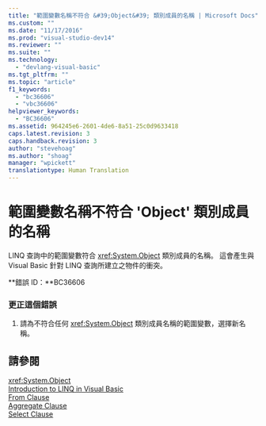 ```yaml
---
title: "範圍變數名稱不符合 &#39;Object&#39; 類別成員的名稱 | Microsoft Docs"
ms.custom: ""
ms.date: "11/17/2016"
ms.prod: "visual-studio-dev14"
ms.reviewer: ""
ms.suite: ""
ms.technology: 
  - "devlang-visual-basic"
ms.tgt_pltfrm: ""
ms.topic: "article"
f1_keywords: 
  - "bc36606"
  - "vbc36606"
helpviewer_keywords: 
  - "BC36606"
ms.assetid: 964245e6-2601-4de6-8a51-25c0d9633418
caps.latest.revision: 3
caps.handback.revision: 3
author: "stevehoag"
ms.author: "shoag"
manager: "wpickett"
translationtype: Human Translation
---
```

# 範圍變數名稱不符合 &#39;Object&#39; 類別成員的名稱
LINQ 查詢中的範圍變數符合 <xref:System.Object> 類別成員的名稱。 這會產生與 Visual Basic 針對 LINQ 查詢所建立之物件的衝突。  
  
 **錯誤 ID：**BC36606  
  
### 更正這個錯誤  
  
1.  請為不符合任何 <xref:System.Object> 類別成員名稱的範圍變數，選擇新名稱。  
  
## 請參閱  
 <xref:System.Object>   
 [Introduction to LINQ in Visual Basic](../../visual-basic/programming-guide/language-features/linq/introduction-to-linq.md)   
 [From Clause](../../visual-basic/language-reference/queries/from-clause.md)   
 [Aggregate Clause](../../visual-basic/language-reference/queries/aggregate-clause.md)   
 [Select Clause](../../visual-basic/language-reference/queries/select-clause.md)